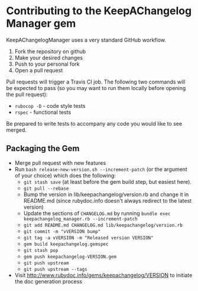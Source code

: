 # Contributing to the KeepAChangelog Manager gem

KeepAChangelogManager uses a very standard GitHub workflow.

1. Fork the repository on github
2. Make your desired changes
3. Push to your personal fork
4. Open a pull request

Pull requests will trigger a Travis CI job.  The following two commands will be expected to pass (so you may want to run them locally before opening the pull request):

 * `rubocop -D` - code style tests
 * `rspec` - functional tests

Be prepared to write tests to accompany any code you would like to see merged.


## Packaging the Gem

* Merge pull request with new features
* Run `bash release-new-version.sh --increment-patch` (or the argument of your choice) which does the following:
    * `git stash save` (at least before the gem build step, but easiest here).
    * `git pull --rebase`
    * Bump the version in lib/keepachangelog/version.rb and change it in README.md (since rubydoc.info doesn't always redirect to the latest version)
    * Update the sections of `CHANGELOG.md` by running `bundle exec keepachangelog_manager.rb --increment-patch`
    * `git add README.md CHANGELOG.md lib/keepachangelog/version.rb`
    * `git commit -m "vVERSION bump"`
    * `git tag -a vVERSION -m "Released version VERSION"`
    * `gem build keepachangelog.gemspec`
    * `git stash pop`
    * `gem push keepachangelog-VERSION.gem`
    * `git push upstream`
    * `git push upstream --tags`
* Visit http://www.rubydoc.info/gems/keepachangelog/VERSION to initiate the doc generation process
